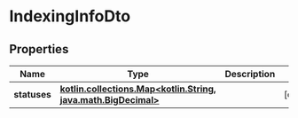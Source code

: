 
# IndexingInfoDto

## Properties
Name | Type | Description | Notes
------------ | ------------- | ------------- | -------------
**statuses** | [**kotlin.collections.Map&lt;kotlin.String, java.math.BigDecimal&gt;**](java.math.BigDecimal.md) |  |  [optional]



